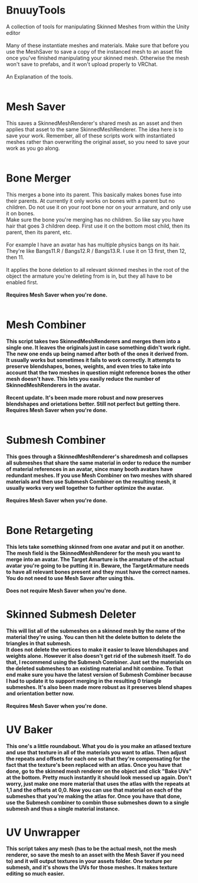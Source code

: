 # BnuuyTools<br>
A collection of tools for manipulating Skinned Meshes from within the Unity editor<br>
<br>
Many of these instantiate meshes and materials. Make sure that before you use the MeshSaver to save a copy of the instanced mesh to an asset file once you've finished manipulating your skinned mesh. Otherwise the mesh won't save to prefabs, and it won't upload properly to VRChat.<br>
<br>
An Explanation of the tools.<br>
<br>
# Mesh Saver
This saves a SkinnedMeshRenderer's shared mesh as an asset and then applies that asset to the same SkinnedMeshRenderer. The idea here is to save your work. Remember, all of these scripts work with instantiated meshes rather than overwriting the original asset, so you need to save your work as you go along.<br>
<br>
# Bone Merger
This merges a bone into its parent. This basically makes bones fuse into their parents. At currently it only works on bones with a parent but no children. Do not use it on your root bone nor on your armature, and only use it on bones.<br>
Make sure the bone you're merging has no children. So like say you have hair that goes 3 children deep. First use it on the bottom most child, then its parent, then its parent, etc.<br>
<br>
For example I have an avatar has has multiple physics bangs on its hair. They're like Bangs11.R / Bangs12.R / Bangs13.R. I use it on 13 first, then 12, then 11.<br>
<br>
It applies the bone deletion to all relevant skinned meshes in the root of the object the armature you're deleting from is in, but they all have to be enabled first.<br>
<br>
<b>Requires Mesh Saver when you're done.<b><br>
<br>
# Mesh Combiner
This script takes two SkinnedMeshRenderers and merges them into a single one. It leaves the originals just in case something didn't work right. The new one ends up being named after both of the ones it derived from. It usually works but sometimes it fails to work correctly. It attempts to preserve blendshapes, bones, weights, and even tries to take into account that the two meshes in question might reference bones the other mesh doesn't have. This lets you easily reduce the number of SkinnedMeshRenderers in the avatar.<br>
<br>
Recent update. It's been made more robust and now preserves blendshapes and orietations better. Still not perfect but getting there.
<br>
<b>Requires Mesh Saver when you're done.<b><br>
<br>
# Submesh Combiner
This goes through a SkinnedMeshRenderer's sharedmesh and collapses all submeshes that share the same material in order to reduce the number of material references in an avatar, since many booth avatars have redundant meshes. If you use Mesh Combiner on two meshes with shared materials and then use Submesh Combiner on the resulting mesh, it usually works very well together to further optimize the avatar.<br>
<br>
<b>Requires Mesh Saver when you're done.</b><br>
<br>
# Bone Retargeting
This lets take something skinned from one avatar and put it on another. The mesh field is the SkinnedMeshRenderer for the mesh you want to merge into an avatar. The Target Amarture is the armature of the actual avatar you're going to be putting it in. Beware, the TargetArmature needs to have all relevant bones present and they must have the correct names. You do not need to use Mesh Saver after using this.<br>
<br>
<b>Does not require Mesh Saver when you're done.</b><br>
# Skinned Submesh Deleter
This will list all of the submeshes on a skinned mesh by the name of the material they're using. You can then hit the delete button to delete the triangles in that submesh.<br>
It does not delete the vertices to make it easier to leave blendshapes and weights alone. However it also doesn't get rid of the submesh itself. To do that, I recommend using the Submesh Combiner. Just set the materials on the deleted submeshes to an existing material and hit combine. To that end make sure you have the latest version of Submesh Combiner because I had to update it to support merging in the resulting 0 triangle submeshes. It's also been made more robust as it preserves blend shapes and orientation better now.<br>
<br>
<b>Requires Mesh Saver when you're done.</b><br>
# UV Baker
This one's a little roundabout. What you do is you make an atlased texture and use that texture in all of the materials you want to atlas. Then adjust the repeats and offsets for each one so that they're compensating for the fact that the texture's been replaced with an atlas. Once you have that done, go to the skinned mesh renderer on the object and click "Bake UVs" at the bottom. Pretty much instantly it should look messed up again. Don't worry, just make one more material that uses the atlas with the repeats at 1,1 and the offsets at 0,0. Now you can use that material on each of the submeshes that you're making the atlas for. Once you have that done, use the Submesh combiner to combin those submeshes down to a single submesh and thus a single material instance.
<br>
# UV Unwrapper
This script takes any mesh (has to be the actual mesh, not the mesh renderer, so save the mesh to an asset with the Mesh Saver if you need to) and it will output textures in your assets folder. One texture per submesh, and it's shows the UVs for those meshes. It makes texture editing so much easier.
